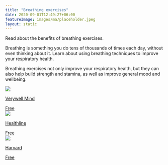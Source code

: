 ```yaml
---
title: "Breathing exercises"
date: 2020-09-01T12:49:27+06:00
featureImage: images/ma/placeholder.jpeg
layout: static
---
```


Read about the benefits of breathing exercises.

Breathing is something you do tens of thousands of times each day, without even thinking about it. Learn about using breathing techniques to improve your respiratory health.

Breathing exercises not only improve your respiratory health, but they can also help build strength and stamina, as well as improve general mood and wellbeing.

<a class="ma-link" href="https://www.verywellmind.com/the-benefits-of-deep-breathing-5208001"><div class="ma-card ma-card-Health"><div class="ma-icon"><img src ="/images/Icon-check - health - opacity.svg"/></div><div class="ma-name"><p>Verywell Mind</p></div><div class="ma-paid-text"><span>Free</span></div></div></a><a class="ma-link" href="https://www.healthline.com/health/how-to-increase-lung-capacity"><div class="ma-card ma-card-Health"><div class="ma-icon"><img src ="/images/Icon-check - health - opacity.svg"/></div><div class="ma-name"><p>Healthline</p></div><div class="ma-paid-text"><span>Free</span></div></div></a><a class="ma-link" href="https://www.health.harvard.edu/staying-healthy/breathing-your-way-to-better-health"><div class="ma-card ma-card-Health"><div class="ma-icon"><img src ="/images/Icon-check - health - opacity.svg"/></div><div class="ma-name"><p>Harvard</p></div><div class="ma-paid-text"><span>Free</span></div></div></a>  

<br/><br/>






